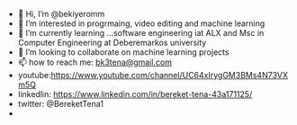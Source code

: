 - 👋 Hi, I’m @bekiyeromm
- 👀 I’m interested in progrmaing, video editing and machine learning
- 🌱 I’m currently learning ...software engineering iat ALX and Msc in Computer Engineering at Deberemarkos university
- 💞️ I’m looking to collaborate on machine learning projects
- 📫 how to reach me: bk3tena@gmail.com
- youtube:https://www.youtube.com/channel/UC64xIrygGM3BMs4N73VXm5Q
- linkedlin: https://www.linkedin.com/in/bereket-tena-43a171125/
- twitter: @BereketTena1
- 

<!---
bekiyeromm/bekiyeromm is a ✨ special ✨ repository because its `README.md` (this file) appears on your GitHub profile.
You can click the Preview link to take a look at your changes.
--->
